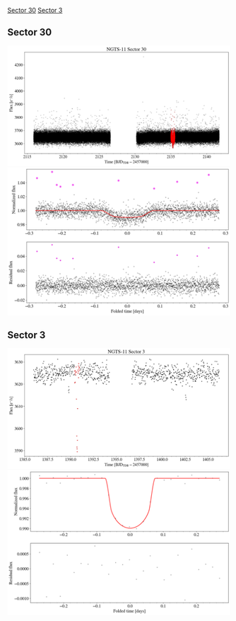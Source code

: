 [Sector 30](#sector30)
[Sector 3](#sector3)

<a name = "sector30"></a>
## Sector 30
![alt text](/tt/NGTS-11_Sector_30/NGTS-11_Sector_30_a_TimeSeries.png)
![alt text](/tt/NGTS-11_Sector_30/NGTS-11_Sector_30_b_FoldedLightCurve.png)
 
 

<a name = "sector3"></a>
## Sector 3
![alt text](/tt/NGTS-11_Sector_3/NGTS-11_Sector_3_a_TimeSeries.png)
![alt text](/tt/NGTS-11_Sector_3/NGTS-11_Sector_3_b_FoldedLightCurve.png)
 
 

